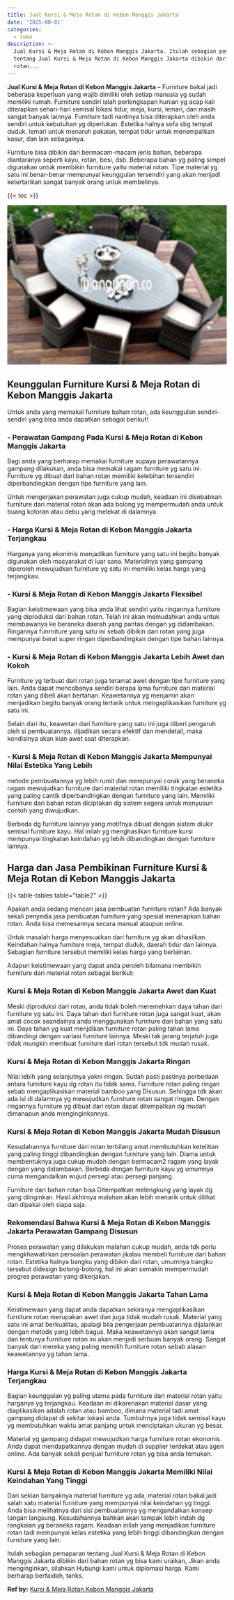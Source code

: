 ```yaml
---
title: Jual Kursi & Meja Rotan di Kebon Manggis Jakarta
date: '2025-08-01'
categories:
  - toko
description: >-
  Jual Kursi & Meja Rotan di Kebon Manggis Jakarta. Itulah sebagian pemaparan
  tentang Jual Kursi & Meja Rotan di Kebon Manggis Jakarta dibikin dari bahan
  rotan...
---
```


**Jual Kursi & Meja Rotan di Kebon Manggis Jakarta** – Furniture bakal jadi beberapa keperluan yang wajib dimiliki oleh setiap manusia yg sudah memiliki rumah. Furniture sendiri ialah perlengkapan hunian yg acap kali diterapkan sehari-hari semisal lokasi tidur, meja, kursi, lemari, dan masih sangat banyak lainnya. Furniture tadi nantinya bisa diterapkan oleh anda sendiri untuk kebutuhan yg diperlukan. Estetika halnya sofa sbg tempat duduk, lemari untuk menaruh pakaian, tempat tidur untuk menempatkan kasur, dan lain sebagainya.

Furniture bisa dibikin dari bermacam-macam jenis bahan, beberapa diantaranya seperti kayu, rotan, besi, dsb. Beberapa bahan yg paling simpel digunakan untuk membikin furniture yaitu material rotan. Tipe material yg satu ini benar-benar mempunyai keunggulan tersendiri yang akan menjadi ketertarikan sangat banyak orang untuk membelinya.

{{< toc >}}

![Jual Kursi & Meja Rotan di Kebon Manggis Jakarta](/images/kursi-meja-rotan-murah10.png)

## Keunggulan Furniture Kursi & Meja Rotan di Kebon Manggis Jakarta

Untuk anda yang memakai furniture bahan rotan, ada keunggulan sendiri-sendiri yang bisa anda dapatkan sebagai berikut!

### \- Perawatan Gampang Pada Kursi & Meja Rotan di Kebon Manggis Jakarta

Bagi anda yang berharap memakai furniture supaya perawatannya gampang dilakukan, anda bisa memakai ragam furniture yg satu ini. Furniture yg dibuat dari bahan rotan memiliki kelebihan tersendiri diperbandingkan dengan tipe furniture yang lain.

Untuk mengerjakan perawatan juga cukup mudah, keadaan ini disebabkan furniture dari material rotan akan ada bolong yg mempermudah anda untuk buang kotoran atau debu yang melekat di dalamnya.

### \- Harga Kursi & Meja Rotan di Kebon Manggis Jakarta Terjangkau

Harganya yang ekonimis menjadikan furniture yang satu ini begitu banyak digunakan oleh masyarakat di luar sana. Materialnya yang gampang diperoleh mewujudkan furniture yg satu ini memiliki kelas harga yang terjangkau.

### \- Kursi & Meja Rotan di Kebon Manggis Jakarta Flexsibel

Bagian keistimewaan yang bisa anda lihat sendiri yaitu ringannya furniture yang diproduksi dari bahan rotan. Telah ini akan memudahkan anda untuk membawanya ke beraneka daerah yang pantas dengan yg didambakan. Ringannya funrniture yang satu ini sebab dibikin dari rotan yang juga mempunyai berat super ringan diperbandingkan dengan tipe bahan lainnya.

### \- Kursi & Meja Rotan di Kebon Manggis Jakarta Lebih Awet dan Kokoh

Furniture yg terbuat dari rotan juga teramat awet dengan tipe furniture yang lain. Anda dapat mencobanya sendiri berapa lama furniture dari material rotan yang dibeli akan bertahan. Keawetannya yg menjamin akan menjadikan begitu banyak orang tertarik untuk mengaplikasikan furniture yg satu ini.

Selain dari itu, keawetan dari furniture yang satu ini juga diberi pengaruh oleh si pembuatannya. dijadikan secara efektif dan mendetail, maka kondisinya akan kian awet saat diterapkan.

### \- Kursi & Meja Rotan di Kebon Manggis Jakarta Mempunyai Nilai Estetika Yang Lebih

metode pembuatannya yg lebih rumit dan mempunyai corak yang beraneka ragam mewujudkan furniture dari material rotan memiliki tingkatan estetika yang paling cantik diperbandingkan dengan furniture yang lain. Memiliki furniture dari bahan rotan diciptakan dg sistem segera untuk menyusun contoh yang diwujudkan.

Berbeda dg furniture lainnya yang motifnya dibuat dengan sistem diukir semisal furniture kayu. Hal inilah yg menghasilkan furniture kursi mempunyai tingkatan keindahan yg lebih dibandingkan dengan furniture lainnya.

## Harga dan Jasa Pembikinan Furniture Kursi & Meja Rotan di Kebon Manggis Jakarta

{{< table-tables table="table2" >}}

Apakah anda sedang mencari jasa pembuatan furniture rotan? Ada banyak sekali penyedia jasa pembuatan furniture yang spesial menerapkan bahan rotan. Anda bisa memesannya secara manual ataupun online.

Untuk masalah harga menyesuaikan dari furniture yg akan dihasilkan. Keindahan halnya furniture meja, tempat duduk, daerah tidur dan lainnya. Sebagian furniture tersebut memiliki kelas harga yang berlainan.

Adapun keistimewaan yang dapat anda peroleh bilamana membikin furniture dari material rotan sebagai berikut:

### Kursi & Meja Rotan di Kebon Manggis Jakarta Awet dan Kuat

Meski diproduksi dari rotan, anda tidak boleh meremehkan daya tahan dari furniture yg satu ini. Daya tahan dari furniture rotan juga sangat kuat, akan amat cocok seandainya anda menggunakan furniture dari bahan yang satu ini. Daya tahan yg kuat menjdikan furniture rotan paling tahan lama dibandingi dengan variasi furniture lainnya. Meski tak jarang terjatuh juga tidak mungkin membuat furniture dari rotan tersebut tdk mudah rusak.

### Kursi & Meja Rotan di Kebon Manggis Jakarta Ringan

Nilai lebih yang selanjutnya yakni ringan. Sudah pasti pastinya perbedaan antara furniture kayu dg rotan itu tidak sama. Furniture rotan paling ringan sebab mengaplikasikan material bamboo yang Disusun. Sehingga tdk akan ada isi di dalamnya yg mewujudkan furniture rotan sangat ringan. Dengan ringannya furniture yg dibuat dari rotan dapat ditempatkan dg mudah dimanapun anda menginginkannya.

### Kursi & Meja Rotan di Kebon Manggis Jakarta Mudah Disusun

Kesudahannya furniture dari rotan terbilang amat membutuhkan ketelitian yang paling tinggi dibandingkan dengan furniture yang lain. Diama untuk membentuknya juga cukup mudah dengan bermacam2 ragam yang layak dengan yang didambakan. Berbeda dengan furniture kayu yg umumnya cuma mengandalkan wujud persegi atau persegi panjang.

Furniture dari bahan rotan bisa Ditempatkan melengkung yang layak dg yang diinginkan. Hasil akhirnya malahan akan lebih menarik untuk dilihat dan dipakai oleh siapa saja.

### Rekomendasi Bahwa Kursi & Meja Rotan di Kebon Manggis Jakarta Perawatan Gampang Disusun

Proses perawatan yang dilakukan malahan cukup mudah, anda tdk perlu mengkhawatirkan persoalan perawatan jikalau membeli furniture dari bahan rotan. Estetika halnya bangku yang dibikin dari rotan, umumnya bangku tersebut didesign bolong-bolong, hal ini akan semakin mempermudah progres perawatan yang dikerjakan.

### Kursi & Meja Rotan di Kebon Manggis Jakarta Tahan Lama

Keistimewaan yang dapat anda dapatkan sekiranya mengaplikasikan furniture rotan merupakan awet dan juga tidak mudah rusak. Material yang satu ini amat berkualitas, apalagi bila pengerjaan pembuatannya dijalankan dengan metode yang lebih bagus. Maka keawetannya akan sangat lama dan tentunya furniture rotan ini akan menjadi serbuan banyak orang. Sangat banyak dari mereka yang paling memilih furniture rotan sebab alasan keawetannya yg tahan lama.

### Harga Kursi & Meja Rotan di Kebon Manggis Jakarta Terjangkau

Bagian keunggulan yg paling utama pada furniture dari material rotan yaitu harganya yg terjangkau. Keadaan ini dikarenakan material dasar yang diaplikasikan adalah rotan atau bamboo, dimana material tadi amat gampang didapat di sekitar lokasi anda. Tumbuhnya juga tidak semisal kayu yg membutuhkan waktu amat panjang untuk menciptakan ukuran yg besar.

Material yg gampang didapat mewujudkan harga furniture rotan ekonomis. Anda dapat mendapatkannya dengan mudah di supplier terdekat atau agen online. Ada banyak sekali penjual furniture rotan yg bisa anda temukan.

### Kursi & Meja Rotan di Kebon Manggis Jakarta Memiliki Nilai Keindahan Yang Tinggi

Dari sekian banyaknya material furniture yg ada, material rotan bakal jadi salah satu material furniture yang mempunyai nilai keindahan yg tinggi. Anda bisa melihatnya dari sisi pembuatannya yg mengandalkan konsep tangan langsung. Kesudahannya bahkan akan tampak lebih indah dg rangkaian yg beraneka ragam. Keadaan inilah yang menjadikan furniture rotan tadi mempunyai kelas estetika yang lebih tinggi dibandingkan dengan furniture yang lain.

Itulah sebagian pemaparan tentang Jual Kursi & Meja Rotan di Kebon Manggis Jakarta dibikin dari bahan rotan yg bisa kami uraikan, Jikan anda menginginkan, silahkan Hubungi kami untuk diplomasi harga. Kami berharap berfaidah, tanks.

**Ref by:** [Kursi & Meja Rotan Kebon Manggis Jakarta](https://id.wikipedia.org/wiki/Kursi)
